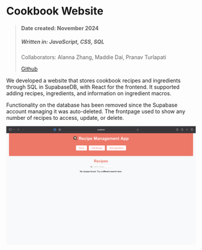 # Cookbook Website
> #### Date created: November 2024
>
> ##### Written in: **JavaScript, CSS, SQL**
>
> Collaborators: Alanna Zhang, Maddie Dai, Pranav Turlapati
>
> [Github](https://github.com/ElijahWood2003/cookbook-website/tree/main)

<p>We developed a website that stores cookbook recipes and ingredients through SQL in SupabaseDB, with React for the frontend. It supported adding recipes, ingredients, and information on ingredient macros.</p>
<p>Functionality on the database has been removed since the Supabase account managing it was auto-deleted. The frontpage used to show any number of recipes to access, update, or delete.</p>

![Cookbook Scn 1](images/ckbk_scn1.png "Cookbook Scn 1")